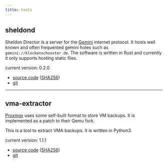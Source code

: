 ```yaml
---
title: tools
---
```


## sheldond

Sheldon Director is a server for the
[Gemini](https://gemini.circumlunar.space/) internet protocol. It hosts well
known and often frequented gemini holes such as `gemini://klockenschooster.de`.
The software is written in Rust and currently it only supports hosting static
files.

current version: 0.2.0

* [source code](/files/sheldond/sheldond-0.2.0.tar.gz) ([SHA256](/files/sheldond/sheldond-0.2.0.tar.gz.sha256))
* [git](https://git.klockenschooster.de/sheldond.git/)

---

## vma-extractor

[Proxmox](https://www.proxmox.com/de/) uses some self-built format to store VM
backups. It is implemented as a patch to their Qemu fork.

This is a tool to extract VMA backups. It is written in Python3.

current version: 1.1.1

* [source code](/files/vma-extractor/vma-extractor-1.1.1.tar.gz) ([SHA256](/files/vma-extractor/vma-extractor-1.1.1.tar.gz.sha256))
* [git](https://git.klockenschooster.de/vma-extractor.git/)
